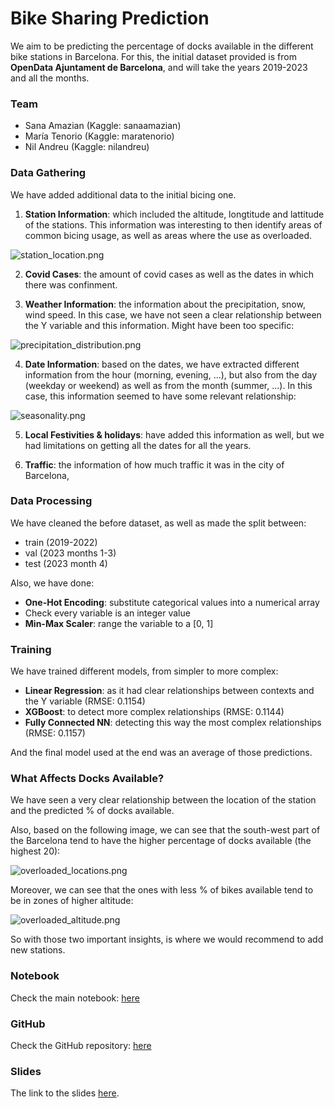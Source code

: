 # Bike Sharing Prediction

We aim to be predicting the percentage of docks available in the different bike stations in Barcelona.
For this, the initial dataset provided is from **OpenData Ajuntament de Barcelona**, and will take the years
2019-2023 and all the months.

### Team

- Sana Amazian (Kaggle: sanaamazian)
- María Tenorio (Kaggle: maratenorio) 
- Nil Andreu (Kaggle: nilandreu) 

### Data Gathering

We have added additional data to the initial bicing one.

1. **Station Information**: which included the altitude, longtitude and lattitude of the stations. 
This information was interesting to then identify areas of common bicing usage, as  well as areas where the use as overloaded.


![station_location.png](./images/station_location.png)

2. **Covid Cases**: the amount of covid cases as well as the dates in which there was confinment.

3. **Weather Information**: the information about the precipitation, snow, wind speed.
In this case, we have not seen a clear relationship between the Y variable and this information.
Might have been too specific:


![precipitation_distribution.png](./images/precipitation_distribution.png)

4. **Date Information**: based on the dates, we have extracted different information from the hour (morning, evening, ...),
but also from the day (weekday or weekend) as well as from the month (summer, ...). In this case, this information seemed
to have some relevant relationship:


![seasonality.png](./images/seasonality.png)

5. **Local Festivities & holidays**: have added this information as well, but we had limitations on getting all the dates for all the years.

6. **Traffic**: the information of how much traffic it was in the city of Barcelona,


### Data Processing

We have cleaned the before dataset, as well as made the split between:
- train (2019-2022)
- val (2023 months 1-3)
- test (2023 month 4)

Also, we have done:
- **One-Hot Encoding**: substitute categorical values into a numerical array 
- Check every variable is an integer value
- **Min-Max Scaler**: range the variable to a [0, 1]

### Training

We have trained different models, from simpler to more complex:
- **Linear Regression**: as it had clear relationships between contexts and the Y variable (RMSE: 0.1154)
- **XGBoost**: to detect more complex relationships (RMSE: 0.1144)
- **Fully Connected NN**: detecting this way the most complex relationships (RMSE: 0.1157)

And the final model used at the end was an average of those predictions.

### What Affects Docks Available?

We have seen a very clear relationship between the location of the station and the predicted % of docks available.

Also, based on the following image, we can see that the south-west part of the Barcelona tend to have the higher percentage of docks available (the highest 20):


![overloaded_locations.png](./images/overloaded_locations.png)

Moreover, we can see that the ones with less % of bikes available tend to be in zones of higher altitude:


![overloaded_altitude.png](./images/overloaded_altitude.png)

So with those two important insights, is where we would recommend to add new stations.


### Notebook

Check the main notebook: [here](Biking%20Share%20Prediction.ipynb)


### GitHub

Check the GitHub repository: [here](https://github.com/nil-andreu/machine-learning-posgrade/tree/main/Project%205:%20Capstone%20Project)

### Slides

The link to the slides [here](https://docs.google.com/presentation/d/1CbbK80YcYotNryyyY7KHxq_KAhLSS3Hx/edit?usp=sharing&ouid=100844763926110461990&rtpof=true&sd=true).



